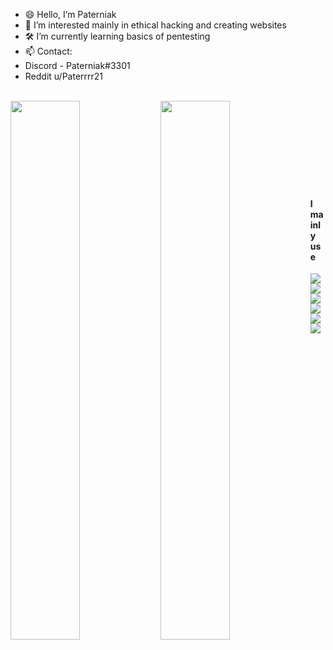 - 😄 Hello, I’m Paterniak
- 🤔 I’m interested mainly in ethical hacking and creating websites
- 🛠 I’m currently learning basics of pentesting
- 📫 Contact:   
- Discord - Paterniak#3301 
- Reddit u/Paterrrr21 <br><br>


<img align="left" width="47%" src="https://github-readme-stats.vercel.app/api?username=Paterniak&show_icons=true&theme=dark">
<img align="left" width="47%" src="https://github-readme-stats.vercel.app/api/top-langs/?username=Paterniak&layout=compact"><br><br><br><br><br><br><br><br>

<h4> I mainly use </h4>
<img align="left" src="https://img.shields.io/badge/Kali-268BEE?style=for-the-badge&logo=kalilinux&logoColor=white">
<img align="left" src="https://img.shields.io/badge/Windows-0078D6?style=for-the-badge&logo=windows&logoColor=white">
<img align="left" src="https://img.shields.io/badge/Debian-D70A53?style=for-the-badge&logo=debian&logoColor=white">
<img align="left" src="https://img.shields.io/badge/Android-3DDC84?style=for-the-badge&logo=android&logoColor=white">
<img align="left" src="https://img.shields.io/badge/Fedora-294172?style=for-the-badge&logo=fedora&logoColor=white">
<img align="left" src="https://img.shields.io/badge/Linux%20Mint-87CF3E?style=for-the-badge&logo=Linux%20Mint&logoColor=white">

<br><br><br><br><br><br><br>








